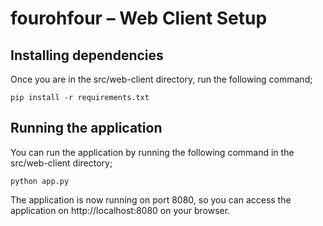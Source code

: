 # fourohfour – Web Client Setup

## Installing dependencies 

Once you are in the src/web-client directory, run the following command;

```
pip install -r requirements.txt
```

## Running the application

You can run the application by running the following command in the src/web-client directory;

```
python app.py
```

The application is now running on port 8080, so you can access the application on http://localhost:8080 on your browser. 